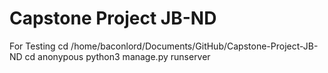 # Capstone Project JB-ND
 

For Testing
    cd /home/baconlord/Documents/GitHub/Capstone-Project-JB-ND
    cd anonypous
    python3 manage.py runserver

